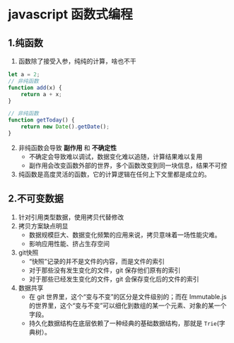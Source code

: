 # javascript 函数式编程

## 1.纯函数

1. 函数除了接受入参，纯纯的计算，啥也不干

```js
let a = 2;
// 非纯函数
function add(x) {
    return a + x;
}

// 非纯函数
function getToday() {
    return new Date().getDate();
}
```

2. 非纯函数会导致 **副作用** 和 **不确定性**
    - 不确定会导致难以调试，数据变化难以追随，计算结果难以复用
    - 副作用会改变函数外部的世界，多个函数改变到同一块信息，结果不可控
3. 纯函数是高度灵活的函数，它的计算逻辑在任何上下文里都是成立的。
## 2.不可变数据
1. 针对引用类型数据，使用拷贝代替修改
2. 拷贝方案缺点明显
    - 数据规模巨大、数据变化频繁的应用来说，拷贝意味着一场性能灾难。
    - 影响应用性能、挤占生存空间
3. git快照
    - “快照”记录的并不是文件的内容，而是文件的索引
    - 对于那些没有发生变化的文件，git 保存他们原有的索引
    - 对于那些已经发生变化的文件，git 会保存变化后的文件的索引
4. 数据共享
    - 在 git 世界里，这个“变与不变”的区分是文件级别的；而在 Immutable.js 的世界里，这个“变与不变”可以细化到数组的某一个元素、对象的某一个字段。
    - 持久化数据结构在底层依赖了一种经典的基础数据结构，那就是 `Trie`(字典树）。